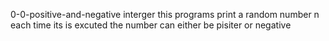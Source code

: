 0-0-positive-and-negative interger this programs print a random number n each time its is excuted the number can either be pisiter or negative

